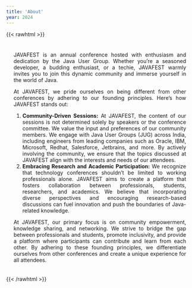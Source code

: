 ```yaml
---
title: 'About'
year: 2024
---
```


{{< rawhtml >}}
<style>
    .content {
        margin: 10px 10px;
        padding: 10px 10px;
        text-align: justify;
    }
</style>
<div class="content">
    <p>JAVAFEST is an annual conference hosted with enthusiasm and dedication by the Java User Group. Whether you’re a seasoned developer, a budding enthusiast, or a techie, JAVAFEST warmly invites you to join this dynamic community and immerse yourself in the world of Java.</p>
    <p>At JAVAFEST, we pride ourselves on being different from other conferences by adhering to our founding principles. Here’s how JAVAFEST stands out:</p>
    <ol>
        <li><strong>Community-Driven Sessions:</strong> At JAVAFEST, the content of our sessions is not determined solely by speakers or the conference committee. We value the input and preferences of our community members. We engage with Java User Groups (JUG) across India, including engineers from leading companies such as Oracle, IBM, Microsoft, Redhat, Salesforce, Jetbrains, and more. By actively involving the community, we ensure that the topics discussed at JAVAFEST align with the interests and needs of our attendees.</li>
        <li><strong>Embracing Research and Academic Participation:</strong> We recognize that technology conferences shouldn’t be limited to working professionals alone. JAVAFEST aims to create a platform that fosters collaboration between professionals, students, researchers, and academics. We believe that incorporating diverse perspectives and encouraging research-based discussions can fuel innovation and push the boundaries of Java-related knowledge.</li>
    </ol>
    <p>At JAVAFEST, our primary focus is on community empowerment, knowledge sharing, and networking. We strive to bridge the gap between professionals and students, promote inclusivity, and provide a platform where participants can contribute and learn from each other. By adhering to these founding principles, we differentiate ourselves from other conferences and create a unique experience for all attendees.</p>
</div>
{{< /rawhtml >}}